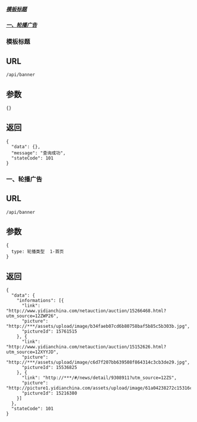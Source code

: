 ##### <a href="#模板标题">模板标题</a>
##### <a href="#一、轮播广告">一、轮播广告</a>

### <a name="模板标题">模板标题</a>
URL
---
``` 
/api/banner
```
参数
---
```
{}
```
返回
---
```
{
  "data": {},
  "message": "查询成功",
  "stateCode": 101
}
```

### <a name="一、轮播广告">一、轮播广告</a>
URL
---
``` 
/api/banner
```
参数
---
```
{
  type: 轮播类型  1-首页
}
```
返回
---
```
{
  "data": {
    "informations": [{
      "link": "http://www.yidianchina.com/netauction/auction/15266468.html?utm_source=12ZWP26",
      "picture": "http://***/assets/upload/image/b34faeb07cd6b80758baf5b85c5b303b.jpg",
      "pictureId": 15761515
    }, {
      "link": "http://www.yidianchina.com/netauction/auction/15152626.html?utm_source=12XYYJD",
      "picture": "http://***/assets/upload/image/c6d7f207bb639508f864314c3cb3de29.jpg",
      "pictureId": 15536825
    }, {
      "link": "http://***/#/news/detail/9308911?utm_source=12ZS",
      "picture": "http://picture1.yidianchina.com/assets/upload/image/61a04238272c15316c86dcc23d87797a.jpg",
      "pictureId": 15216380
    }]
  },
  "stateCode": 101
}
```




